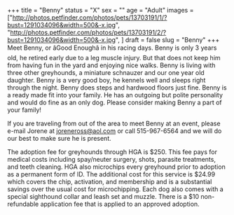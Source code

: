 +++
title = "Benny"
status = "X"
sex = ""
age = "Adult"
images = ["http://photos.petfinder.com/photos/pets/13703191/1/?bust=1291034096&width=500&-x.jpg",
"http://photos.petfinder.com/photos/pets/13703191/2/?bust=1291034096&width=500&-x.jpg",
]
draft = false
slug = "Benny"
+++
Meet Benny, or âGood Enoughâ in his racing days.  Benny is only 3 years old, he retired early due to a leg muscle injury.  But that does not keep him from having fun in the yard and enjoying nice walks.  Benny is living with three other greyhounds, a miniature schnauzer and our one year old daughter.  Benny is a very good boy, he kennels well and sleeps right through the night.  Benny does steps and hardwood floors just fine.  Benny is a ready made fit into your family.  He has an outgoing but polite personality and would do fine as an only dog.  Please consider making Benny a part of your family!


  If you are traveling from out of the area to meet Benny at an event, please e-mail Jorene at joreneross@aol.com or call 515-967-6564 and we will do our best to make sure he is present.

The adoption fee for greyhounds through HGA is $250. This fee pays for medical costs including spay/neuter surgery, shots, parasite treatments, and teeth cleaning.  HGA also microchips every greyhound prior to adoption as a permanent form of ID.  The additional cost for this service is $24.99 which covers the chip, activation, and membership and is a substantial savings over the usual cost for microchipping.  Each dog also comes with a special sighthound collar and leash set and muzzle. There is a $10 non-refundable application fee that is applied to an approved adoption.
